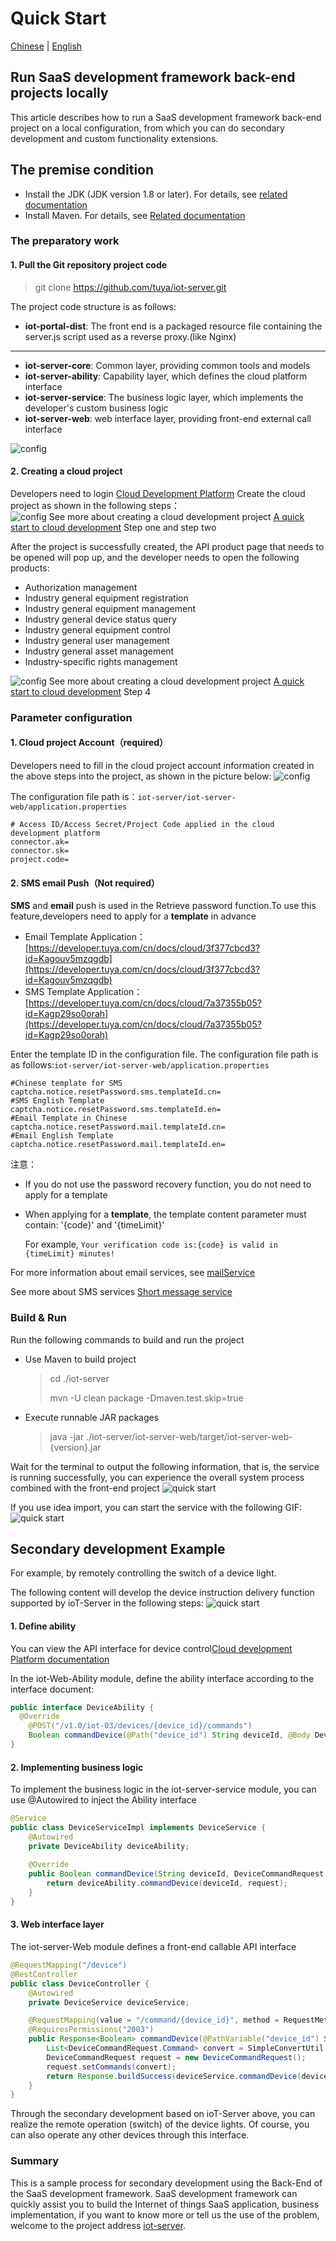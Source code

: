 # Quick Start
[Chinese](quick_start.md) | [English](quick_start_en.md)

## Run SaaS development framework back-end projects locally

This article describes how to run a SaaS development framework back-end project on a local configuration, from which you can do secondary development and custom functionality extensions.
## The premise condition
 - Install the JDK (JDK version 1.8 or later). For details, see [related documentation](https://www.oracle.com/java/technologies/javase-downloads.html)
 - Install Maven. For details, see [Related documentation](https://maven.apache.org/)


### The preparatory work

#### 1. Pull the Git repository project code
   > git clone https://github.com/tuya/iot-server.git

The project code structure is as follows:
* **iot-portal-dist**: The front end is a packaged resource file containing the server.js script used as a reverse proxy.(like Nginx)
---
* **iot-server-core**: Common layer, providing common tools and models
* **iot-server-ability**: Capability layer, which defines the cloud platform interface
* **iot-server-service**: The business logic layer, which implements the developer's custom business logic
* **iot-server-web**: web interface layer, providing front-end external call interface

![config](images/iot-server-structure.png)




#### 2. Creating a cloud project

   Developers need to login [Cloud Development Platform](https://iot.tuya.com/cloud/) Create the cloud project as shown in the following steps：   
   ![config](images/project-create.png)
   See more about creating a cloud development project [A quick start to cloud development](https://developer.tuya.com/cn/docs/iot/quick-start1?id=K95ztz9u9t89n) Step one and step two

After the project is successfully created, the API product page that needs to be opened will pop up, and the developer needs to open the following products:
* Authorization management
* Industry general equipment registration
* Industry general equipment management
* Industry general device status query
* Industry general equipment control
* Industry general user management
* Industry general asset management
* Industry-specific rights management
  
![config](images/services.png)
See more about creating a cloud development project [A quick start to cloud development](https://developer.tuya.com/cn/docs/iot/quick-start1?id=K95ztz9u9t89n) Step 4

### Parameter configuration
   #### 1. Cloud project Account（required）
   Developers need to fill in the cloud project account information created in the above steps into the project, as shown in the picture below: 
     ![config](images/param-config.png)

   The configuration file path is：`iot-server/iot-server-web/application.properties`

   ```properties
   # Access ID/Access Secret/Project Code applied in the cloud development platform
   connector.ak=
   connector.sk=
   project.code=
   ```

   #### 2. SMS email Push（Not required）
  <b>SMS</b> and <b>email</b> push is used in the Retrieve password function.To use this feature,developers need to apply for  a **template** in advance
   * Email Template Application：[https://developer.tuya.com/cn/docs/cloud/3f377cbcd3?id=Kagouv5mzqgdb](https://developer.tuya.com/cn/docs/cloud/3f377cbcd3?id=Kagouv5mzqgdb)
   * SMS Template Application：[https://developer.tuya.com/cn/docs/cloud/7a37355b05?id=Kagp29so0orah](https://developer.tuya.com/cn/docs/cloud/7a37355b05?id=Kagp29so0orah)

   Enter the template ID in the configuration file. The configuration file path is as follows:`iot-server/iot-server-web/application.properties`

   ```properties
#Chinese template for SMS
captcha.notice.resetPassword.sms.templateId.cn=
#SMS English Template
captcha.notice.resetPassword.sms.templateId.en=
#Email Template in Chinese
captcha.notice.resetPassword.mail.templateId.cn=
#Email English Template
captcha.notice.resetPassword.mail.templateId.en=
   ```
注意：
* If you do not use the password recovery function, you do not need to apply for a template

* When applying for a <b>template</b>, the template content parameter must contain: '{code}' and '{timeLimit}'
  
  For example, `Your verification code is:{code} is valid in {timeLimit} minutes!`


For more information about email services, see [mailService](https://developer.tuya.com/cn/docs/cloud/email-service?id=Kaiuyee8icw7y)

See more about SMS services [Short message service](https://developer.tuya.com/cn/docs/cloud/massage-service?id=Kaiuyejehar00)



### Build & Run
   Run the following commands to build and run the project

* Use Maven to build project

  > cd ./iot-server
  >
  > mvn -U clean package -Dmaven.test.skip=true

* Execute runnable JAR packages

  > java -jar ./iot-server/iot-server-web/target/iot-server-web-{version}.jar
  
Wait for the terminal to output the following information, that is, the service is running successfully, you can experience the overall system process combined with the front-end project
![quick start](images/deploy-result.png)


If you use idea import, you can start the service with the following GIF:
![quick start](images/iot-server.gif)


## Secondary development Example

For example, by remotely controlling the switch of a device light.

The following content will develop the device instruction delivery function supported by ioT-Server in the following steps:
![quick start](images/case-analysis.png)

#### 1. Define ability
You can view the API interface for device control[Cloud development Platform documentation](https://developer.tuya.com/cn/docs/cloud/e2512fb901?id=Kag2yag3tiqn5)

In the iot-Web-Ability module, define the ability interface according to the interface document:
```java
public interface DeviceAbility {
  @Override
	@POST("/v1.0/iot-03/devices/{device_id}/commands")
	Boolean commandDevice(@Path("device_id") String deviceId, @Body DeviceCommandRequest request);
}
```

#### 2. Implementing business logic

To implement the business logic in the iot-server-service module, you can use @Autowired to inject the Ability interface
```java
@Service
public class DeviceServiceImpl implements DeviceService { 
    @Autowired 
    private DeviceAbility deviceAbility;
    
    @Override 
    public Boolean commandDevice(String deviceId, DeviceCommandRequest request) {
        return deviceAbility.commandDevice(deviceId, request);
    }
}
```

#### 3. Web interface layer
The iot-server-Web module defines a front-end callable API interface
```java
@RequestMapping("/device")
@RestController
public class DeviceController {
    @Autowired
    private DeviceService deviceService;

    @RequestMapping(value = "/command/{device_id}", method = RequestMethod.POST)
    @RequiresPermissions("2003")
    public Response<Boolean> commandDevice(@PathVariable("device_id") String deviceId, @RequestBody List<DeviceCommandCriteria> criteriaList) {
        List<DeviceCommandRequest.Command> convert = SimpleConvertUtil.convert(criteriaList, DeviceCommandRequest.Command.class);
        DeviceCommandRequest request = new DeviceCommandRequest();
        request.setCommands(convert);
        return Response.buildSuccess(deviceService.commandDevice(deviceId, request));
    }
}
```

Through the secondary development based on ioT-Server above, you can realize the remote operation (switch) of the device lights. Of course, you can also operate any other devices through this interface.

### Summary
This is a sample process for secondary development using the Back-End of the SaaS development framework. SaaS development framework can quickly assist you to build the Internet of things SaaS application, business implementation, if you want to know more or tell us the use of the problem, welcome to the project address [iot-server](https:github.comtuyaiot-serverissues).
